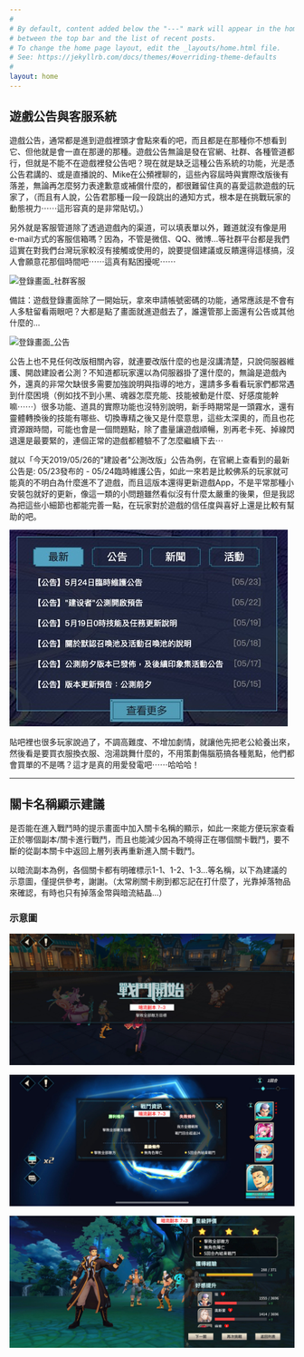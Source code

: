 ```yaml
---
#
# By default, content added below the "---" mark will appear in the home page
# between the top bar and the list of recent posts.
# To change the home page layout, edit the _layouts/home.html file.
# See: https://jekyllrb.com/docs/themes/#overriding-theme-defaults
#
layout: home
---
```

## 遊戲公告與客服系統

遊戲公告，通常都是進到遊戲裡頭才會點來看的吧，而且都是在那種你不想看到它、但他就是會一直在那邊的那種。遊戲公告無論是發在官網、社群、各種管道都行，但就是不能不在遊戲裡發公告吧？現在就是缺乏這種公告系統的功能，光是憑公告君講的、或是直播說的、Mike在公頻裡聊的，這些內容屆時與實際改版後有落差，無論再怎麼努力表達歉意或補償什麼的，都很難留住真的喜愛這款遊戲的玩家了，（而且有人說，公告君那種一段一段跳出的通知方式，根本是在挑戰玩家的動態視力⋯⋯這形容真的是非常貼切。）

另外就是客服管道除了透過遊戲內的渠道，可以填表單以外，難道就沒有像是用e-mail方式的客服信箱嗎？因為，不管是微信、QQ、微博...等社群平台都是我們這實在對我們台灣玩家較沒有接觸或使用的，說要提個建議或反饋還得這樣搞，沒人會願意花那個時間吧⋯⋯這真有點困擾呢⋯⋯

![登錄畫面_社群客服](/assets/img/news_custom_service_01.png)

備註：遊戲登錄畫面除了一開始玩，拿來申請帳號密碼的功能，通常應該是不會有人多駐留看兩眼吧？大都是點了畫面就進遊戲去了，誰還管那上面還有公告或其他什麼的...

![登錄畫面_公告](/assets/img/news_custom_service_02.png)

公告上也不見任何改版相關內容，就連要改版什麼的也是沒講清楚，只說伺服器維護、開啟建設者公測？不知道都玩家還以為伺服器掛了還什麼的，無論是遊戲內外，還真的非常欠缺很多需要加強說明與指導的地方，還請多多看看玩家們都常遇到什麼困境（例如找不到小黑、魂器怎麼充能、技能被動是什麼、好感度能幹嘛⋯⋯）很多功能、道具的實際功能也沒特別說明，新手時期常是一頭霧水，還有靈體轉換後的技能有哪些、切換專精之後又是什麼意思，這些太深奧的，而且也花資源跟時間，可能也會是一個問題點，除了盡量讓遊戲順暢，別再老卡死、掉線閃退還是最要緊的，連個正常的遊戲都體驗不了怎麼繼續下去⋯

就以「今天2019/05/26的"建設者"公測改版」公告為例，在官網上查看到的最新公告是: 05/23發布的 - 05/24臨時維護公告，如此一來若是比較佛系的玩家就可能真的不明白為什麼進不了遊戲，而且這版本還得更新遊戲App，不是平常那種小安裝包就好的更新，像這一類的小問題雖然看似沒有什麼太嚴重的後果，但是我認為把這些小細節也都能完善一點，在玩家對於遊戲的信任度與喜好上還是比較有幫助的吧。

![官網公告](/assets/img/news_custom_service_03.jpg)

貼吧裡也很多玩家說過了，不調高難度、不增加劇情，就讓他先把老公給養出來，然後看是要買衣服換衣服、泡湯跳舞什麼的，不用策劃傷腦筋搞各種氪點，他們都會買單的不是嗎？這才是真的用愛發電吧⋯⋯哈哈哈！

* * *

## 關卡名稱顯示建議

是否能在進入戰鬥時的提示畫面中加入關卡名稱的顯示，如此一來能方便玩家查看正於哪個副本/關卡進行戰鬥，而且也能減少因為不曉得正在哪個關卡戰鬥，要不斷的從副本關卡中返回上層列表再重新進入關卡戰鬥。

以暗流副本為例，各個關卡都有明確標示1-1、1-2、1-3...等名稱，以下為建議的示意圖，僅提供參考，謝謝。（太常刷關卡刷到都忘記在打什麼了，光靠掉落物品來確認，有時也只有掉落金幣與暗流結晶...）

### 示意圖

![戰鬥開始](/assets/img/level_display_01.jpg)

![戰鬥資訊](/assets/img/level_display_02.jpg)

![戰鬥結束](/assets/img/level_display_03.jpg)